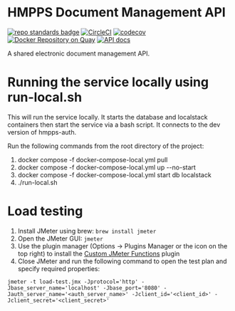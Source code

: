 # HMPPS Document Management API
[![repo standards badge](https://img.shields.io/badge/dynamic/json?color=blue&style=flat&logo=github&label=MoJ%20Compliant&query=%24.result&url=https%3A%2F%2Foperations-engineering-reports.cloud-platform.service.justice.gov.uk%2Fapi%2Fv1%2Fcompliant_public_repositories%2Fhmpps-document-management-api)](https://operations-engineering-reports.cloud-platform.service.justice.gov.uk/public-github-repositories.html#hmpps-document-management-api "Link to report")
[![CircleCI](https://circleci.com/gh/ministryofjustice/hmpps-document-management-api/tree/main.svg?style=svg)](https://circleci.com/gh/ministryofjustice/hmpps-document-management-api)
[![codecov](https://codecov.io/github/ministryofjustice/hmpps-document-management-api/branch/main/graph/badge.svg)](https://codecov.io/github/ministryofjustice/hmpps-document-management-api)
[![Docker Repository on Quay](https://quay.io/repository/hmpps/hmpps-document-management-api/status "Docker Repository on Quay")](https://quay.io/repository/hmpps/hmpps-document-management-api)
[![API docs](https://img.shields.io/badge/API_docs_-view-85EA2D.svg?logo=swagger)](https://document-api-dev.hmpps.service.justice.gov.uk/swagger-ui/index.html)

A shared electronic document management API.

# Running the service locally using run-local.sh
This will run the service locally. It starts the database and localstack containers then start the service via a bash script.
It connects to the dev version of hmpps-auth.

Run the following commands from the root directory of the project:

1. docker compose -f docker-compose-local.yml pull
2. docker compose -f docker-compose-local.yml up --no-start
3. docker compose -f docker-compose-local.yml start db localstack
4. ./run-local.sh

# Load testing

1. Install JMeter using brew: `brew install jmeter`
2. Open the JMeter GUI: `jmeter`
3. Use the plugin manager (Options -> Plugins Manager or the icon on the top right) to install the [Custom JMeter Functions](https://jmeter-plugins.org/wiki/Functions/) plugin
4. Close JMeter and run the following command to open the test plan and specify required properties:

```
jmeter -t load-test.jmx -Jprotocol='http' -Jbase_server_name='localhost' -Jbase_port='8080' -Jauth_server_name='<auth_server_name>' -Jclient_id='<client_id>' -Jclient_secret='<client_secret>'
```